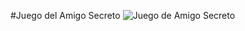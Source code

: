 #Juego del Amigo Secreto
![Juego de Amigo Secreto](https://cdn1.gnarususercontent.com.br/6/409216/3ac446bc-bb20-4fbf-95a4-0a21c7abd066.png)
